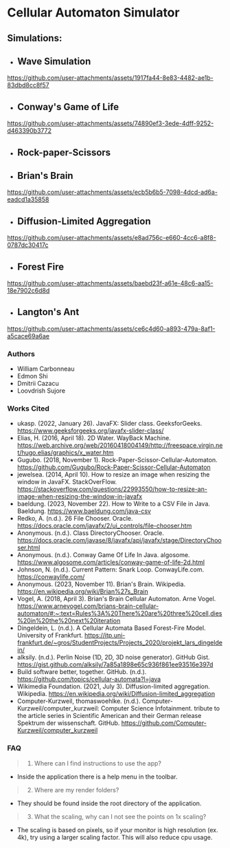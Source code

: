 # Cellular Automaton Simulator
## Simulations:
* ## Wave Simulation

https://github.com/user-attachments/assets/1917fa44-8e83-4482-ae1b-83dbd8cc8f57


* ## Conway's Game of Life

https://github.com/user-attachments/assets/74890ef3-3ede-4dff-9252-d463390b3772


* ## Rock-paper-Scissors
* ## Brian's Brain

https://github.com/user-attachments/assets/ecb5b6b5-7098-4dcd-ad6a-eadcd1a35858


* ## Diffusion-Limited Aggregation

https://github.com/user-attachments/assets/e8ad756c-e660-4cc6-a8f8-0787dc30417c


* ## Forest Fire

https://github.com/user-attachments/assets/baebd23f-a61e-48c6-aa15-18e7902c6d8d


* ## Langton's Ant

https://github.com/user-attachments/assets/ce6c4d60-a893-479a-8af1-a5cace69a6ae


### Authors
- William Carbonneau
- Edmon Shi
- Dmitrii Cazacu
- Loovdrish Sujore
### Works Cited

- ukasp. (2022, January 26). JavaFX: Slider class. GeeksforGeeks. https://www.geeksforgeeks.org/javafx-slider-class/ 
- Elias, H. (2016, April 18). 2D Water. WayBack Machine. https://web.archive.org/web/20160418004149/http://freespace.virgin.net/hugo.elias/graphics/x_water.htm 
- Gugubo. (2018, November 1). Rock-Paper-Scissor-Cellular-Automaton. https://github.com/Gugubo/Rock-Paper-Scissor-Cellular-Automaton 
- jewelsea. (2014, April 10). How to resize an image when resizing the window in JavaFX. StackOverFlow. https://stackoverflow.com/questions/22993550/how-to-resize-an-image-when-resizing-the-window-in-javafx
- baeldung. (2023, November 22). How to Write to a CSV File in Java. Baeldung. https://www.baeldung.com/java-csv
- Redko, A. (n.d.). 26 File Chooser. Oracle. https://docs.oracle.com/javafx/2/ui_controls/file-chooser.htm
- Anonymous. (n.d.). Class DirectoryChooser. Oracle. https://docs.oracle.com/javase/8/javafx/api/javafx/stage/DirectoryChooser.html
- Anonymous. (n.d.). Conway Game Of Life In Java. algosome. https://www.algosome.com/articles/conway-game-of-life-2d.html
- Johnson, N. (n.d.). Current Pattern: Snark Loop. ConwayLife.com. https://conwaylife.com/
- Anonymous. (2023, November 11). Brian's Brain. Wikipedia. https://en.wikipedia.org/wiki/Brian%27s_Brain
- Vogel, A. (2018, April 3). Brian's Brain Cellular Automaton. Arne Vogel. https://www.arnevogel.com/brians-brain-cellular-automaton/#:~:text=Rules%3A%20There%20are%20three%20cell,dies%20in%20the%20next%20iteration
- Dingeldein, L. (n.d.). A Cellular Automata Based Forest-Fire Model. University of Frankfurt. https://itp.uni-frankfurt.de/~gros/StudentProjects/Projects_2020/projekt_lars_dingeldein/
- alksily. (n.d.). Perlin Noise (1D, 2D, 3D noise generator). GitHub Gist. https://gist.github.com/alksily/7a85a1898e65c936f861ee93516e397d 
- Build software better, together. GitHub. (n.d.). https://github.com/topics/cellular-automata?l=java 
- Wikimedia Foundation. (2021, July 3). Diffusion-limited aggregation. Wikipedia. https://en.wikipedia.org/wiki/Diffusion-limited_aggregation 
- Computer-Kurzweil,  thomaswoehlke. (n.d.). Computer-Kurzweil/computer_kurzweil: Computer Science Infotainment. tribute to the article series in Scientific American and their German release Spektrum der wissenschaft. GitHub. https://github.com/Computer-Kurzweil/computer_kurzweil 

### FAQ
>1. Where can I find instructions to use the app?
* Inside the application there is a help menu in the toolbar.
>2. Where are my render folders?
* They should be found inside the root directory of the application.
>3. What the scaling, why can I not see the points on 1x scaling?
* The scaling is based on pixels, so if your monitor is high resolution (ex. 4k), try using a larger scaling factor. This will also reduce cpu usage.
